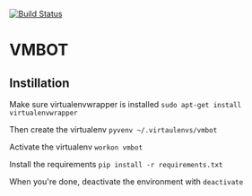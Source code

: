 [![Build Status](https://travis-ci.org/vmbot.svg?branch=master)](https://travis-ci.org/vmbot)

# VMBOT

## Instillation 
Make sure virtualenvwrapper is installed
`sudo apt-get install virtualenvwrapper`

Then create the virtualenv
`pyvenv ~/.virtaulenvs/vmbot`

Activate the virtualenv
`workon vmbot`

Install the requirements
`pip install -r requirements.txt`

When you're done, deactivate the environment with 
`deactivate`
